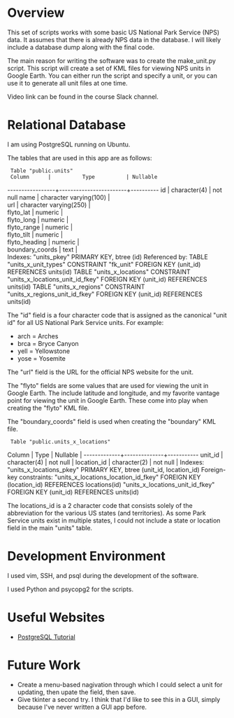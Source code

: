 # Overview

This set of scripts works with some basic US National Park Service (NPS) data. It assumes that there is already NPS data in the database. I will likely include a database dump along with the final code.

The main reason for writing the software was to create the make_unit.py script. This script will create a set of KML files for viewing NPS units in Google Earth. You can either run the script and specify a unit, or you can use it to generate all unit files at one time.


Video link can be found in the course Slack channel.


# Relational Database

I am using PostgreSQL running on Ubuntu.

The tables that are used in this app are as follows:

     Table "public.units"
     Column      |          Type          | Nullable 
-----------------+------------------------+----------
 id              | character(4)           | not null 
 name            | character varying(100) |          
 url             | character varying(250) |           
 flyto_lat       | numeric                |           
 flyto_long      | numeric                |           
 flyto_range     | numeric                |           
 flyto_tilt      | numeric                |           
 flyto_heading   | numeric                |           
 boundary_coords | text                   |           
Indexes:
    "units_pkey" PRIMARY KEY, btree (id)
Referenced by:
    TABLE "units_x_unit_types" CONSTRAINT "fk_unit" FOREIGN KEY (unit_id) REFERENCES units(id)
    TABLE "units_x_locations" CONSTRAINT "units_x_locations_unit_id_fkey" FOREIGN KEY (unit_id) REFERENCES units(id)
    TABLE "units_x_regions" CONSTRAINT "units_x_regions_unit_id_fkey" FOREIGN KEY (unit_id) REFERENCES units(id)


The "id" field is a four character code that is assigned as the canonical "unit id" for all US National Park Service units. For example:
- arch = Arches
- brca = Bryce Canyon
- yell = Yellowstone
- yose = Yosemite

The "url" field is the URL for the official NPS website for the unit.

The "flyto" fields are some values that are used for viewing the unit in Google Earth. The include latitude and longitude, and my favorite vantage point for viewing the unit in Google Earth. These come into play when creating the "flyto" KML file.

The "boundary_coords" field is used when creating the "boundary" KML file.


     Table "public.units_x_locations"
   Column    |     Type     | Nullable |
-------------+--------------+-----------
 unit_id     | character(4) | not null |
 location_id | character(2) | not null |
Indexes:
    "units_x_locations_pkey" PRIMARY KEY, btree (unit_id, location_id)
Foreign-key constraints:
    "units_x_locations_location_id_fkey" FOREIGN KEY (location_id) REFERENCES locations(id)
    "units_x_locations_unit_id_fkey" FOREIGN KEY (unit_id) REFERENCES units(id)


The locations_id is a 2 character code that consists solely of the abbreviation for the various US states (and territories). As some Park Service units exist in multiple states, I could not include a state or location field in the main "units" table.


# Development Environment

I used vim, SSH, and psql during the development of the software.

I used Python and psycopg2 for the scripts.


# Useful Websites

- [PostgreSQL Tutorial](https://www.postgresqltutorial.com/postgresql-python/update/)

# Future Work

- Create a menu-based nagivation through which I could select a unit for updating, then upate the field, then save.
- Give tkinter a second try. I think that I'd like to see this in a GUI, simply because I've never written a GUI app before.
